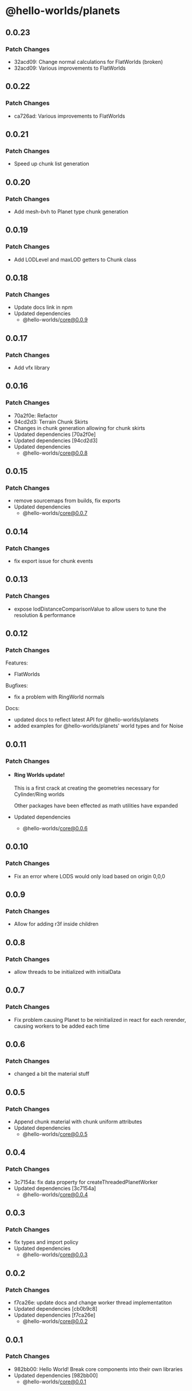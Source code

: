 # @hello-worlds/planets

## 0.0.23

### Patch Changes

- 32acd09: Change normal calculations for FlatWorlds (broken)
- 32acd09: Various improvements to FlatWorlds

## 0.0.22

### Patch Changes

- ca726ad: Various improvements to FlatWorlds

## 0.0.21

### Patch Changes

- Speed up chunk list generation

## 0.0.20

### Patch Changes

- Add mesh-bvh to Planet type chunk generation

## 0.0.19

### Patch Changes

- Add LODLevel and maxLOD getters to Chunk class

## 0.0.18

### Patch Changes

- Update docs link in npm
- Updated dependencies
  - @hello-worlds/core@0.0.9

## 0.0.17

### Patch Changes

- Add vfx library

## 0.0.16

### Patch Changes

- 70a2f0e: Refactor
- 94cd2d3: Terrain Chunk Skirts
- Changes in chunk generation allowing for chunk skirts
- Updated dependencies [70a2f0e]
- Updated dependencies [94cd2d3]
- Updated dependencies
  - @hello-worlds/core@0.0.8

## 0.0.15

### Patch Changes

- remove sourcemaps from builds, fix exports
- Updated dependencies
  - @hello-worlds/core@0.0.7

## 0.0.14

### Patch Changes

- fix export issue for chunk events

## 0.0.13

### Patch Changes

- expose lodDistanceComparisonValue to allow users to tune the resolution & performance

## 0.0.12

### Patch Changes

Features:

- FlatWorlds

Bugfixes:

- fix a problem with RingWorld normals

Docs:

- updated docs to reflect latest API for @hello-worlds/planets
- added examples for @hello-worlds/planets' world types and for Noise

## 0.0.11

### Patch Changes

- #### Ring Worlds update!

  This is a first crack at creating the geometries necessary for Cylinder/Ring worlds

  Other packages have been effected as math utilities have expanded

- Updated dependencies
  - @hello-worlds/core@0.0.6

## 0.0.10

### Patch Changes

- Fix an error where LODS would only load based on origin 0,0,0

## 0.0.9

### Patch Changes

- Allow for adding r3f <material/> inside <Planet/> children

## 0.0.8

### Patch Changes

- allow threads to be initialized with initialData

## 0.0.7

### Patch Changes

- Fix problem causing Planet to be reinitialized in react for each rerender, causing workers to be added each time

## 0.0.6

### Patch Changes

- changed a bit the material stuff

## 0.0.5

### Patch Changes

- Append chunk material with chunk uniform attributes
- Updated dependencies
  - @hello-worlds/core@0.0.5

## 0.0.4

### Patch Changes

- 3c7154a: fix data property for createThreadedPlanetWorker
- Updated dependencies [3c7154a]
  - @hello-worlds/core@0.0.4

## 0.0.3

### Patch Changes

- fix types and import policy
- Updated dependencies
  - @hello-worlds/core@0.0.3

## 0.0.2

### Patch Changes

- f7ca26e: update docs and change worker thread implementatiton
- Updated dependencies [cb0b9c8]
- Updated dependencies [f7ca26e]
  - @hello-worlds/core@0.0.2

## 0.0.1

### Patch Changes

- 982bb00: Hello World! Break core components into their own libraries
- Updated dependencies [982bb00]
  - @hello-worlds/core@0.0.1
